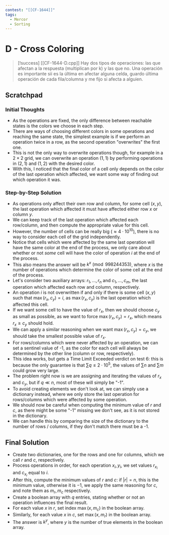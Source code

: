 ```yaml
---
contest: "[[CF-1644]]"
tags:
  - Mercor
  - Sorting
---
```

# D - Cross Coloring

> [!success] [[CF-1644-D.cpp]]
> Hay dos tipos de operaciones: las que afectan a la respuesta (multiplican por k) y las que no.
> Una operación es importante sii es la última en afectar alguna celda, guardo última operación de cada fila/columna y me fijo si afecta a alguien.

## Scratchpad
### Initial Thoughts
- As the operations are fixed, the only difference between reachable states is the colors we choose in each step.
- There are ways of choosing different colors in some operations and reaching the same state, the simplest example is if we perform an operation twice in a row, as the second operation "overwrites" the first one.
- This is not the only way to overwrite operations though, for example in a $2\times2$ grid, we can overwrite an operation $(1, 1)$ by performing operations in $(2, 1)$ and $(1, 2)$ with the desired color.
- With this, I noticed that the final color of a cell only depends on the color of the last operation which affected, we want some way of finding out which operation it was.

### Step-by-Step Solution
- As operations only affect their own row and column, for some cell $(x, y)$, the last operation which affected it must have affected either row $x$ or column $y$.
- We can keep track of the last operation which affected each row/column, and then compute the appropriate value for this cell.
- However, the number of cells can be really big ($\approx 4 \cdot 10^{10}$), there is no way to consider each cell of the grid independently.
- Notice that cells which were affected by the same last operation will have the same color at the end of the process, we only care about whether or not _some_ cell will have the color of operation $i$ at the end of the process.
- This also means the answer will be $k^x \pmod{998244353}$, where $x$ is the number of operations which determine the color of some cell at the end of the process.
- Let's consider two auxiliary arrays: $r_1, \dots, r_n$ and $c_1, \dots, c_m$, the last operation which affected each row and column, respectively.
- An operation $i$ is not overwritten if and only if there is some cell $(x, y)$ such that $\max(r_x, c_y) = i$, as $\max(r_x, c_y)$ is the last operation which affected this cell.
- If we want some cell to have the value of $r_x$, then we should choose $c_y$ as small as possible, as we want to force $\max(r_x, c_y) = r_x$, which means $r_x \geq c_y$ should hold.
- We can apply a similar reasoning when we want $\max(r_x, c_y) = c_y$, we should take the smallest possible value of $r_x$.
- For rows/columns which were never affected by an operation, we can set a sentinel value of -1, as the color for each cell will always be determined by the other line (column or row, respectively).
- This idea works, but gets a Time Limit Exceeded verdict on test 6: this is because the only guarantee is that $\sum q \leq 2 \cdot 10^5$, the values of $\sum n$ and $\sum m$ could grow very large.
- The problem right now is we are assigning and iterating the values of $r_x$ and $c_y$, but if $q \ll n$, most of these will simply be "-1".
- To avoid creating elements we don't look at, we can simply use a dictionary instead, where we only store the last operation for rows/columns which were affected by some operation.
- We should now be careful when computing the minimum value of $r$ and $c$, as there might be some "-1" missing we don't see, as it is not stored in the dictionary.
- We can handle this by comparing the size of the dictionary to the number of rows / columns, if they don't match there must be a -1.

## Final Solution
- Create two dictionaries, one for the rows and one for columns, which we call $r$ and $c$, respectively.
- Process operations in order, for each operation $x_i, y_i$, we set values $r_{x_i}$ and $c_{x_i}$ equal to $i$.
- After this, compute the minimum values of $r$ and $c$: if $|r| = n$, this is the minimum value, otherwise it is $-1$, we apply the same reasoning for $c$, and note them as $m_r, m_c$ respectively.
- Create a boolean array with $q$ entries, stating whether or not an operation influences the final result.
- For each value $x$ in $r$, set index $\max(x, m_c)$ in the boolean array.
- Similarly, for each value $x$ in $c$, set $\max(x, m_r)$ in the boolean array.
- The answer is $k^y$, where $y$ is the number of true elements in the boolean array.